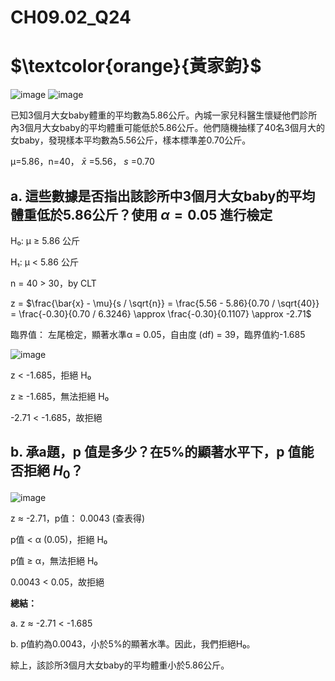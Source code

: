 # **CH09.02_Q24**

# $\textcolor{orange}{黃家鈞}$

![image](https://github.com/user-attachments/assets/c849f7e3-ff54-44e8-8793-e7c5daffb401)
![image](https://github.com/user-attachments/assets/f2680456-3b87-46c5-9447-c2405cd25322)

已知3個月大女baby體重的平均數為5.86公斤。內城一家兒科醫生懷疑他們診所內3個月大女baby的平均體重可能低於5.86公斤。他們隨機抽樣了40名3個月大的女baby，發現樣本平均數為5.56公斤，樣本標準差0.70公斤。

µ=5.86，n=40， $\bar{x}$ =5.56， $s$ =0.70

## **a. 這些數據是否指出該診所中3個月大女baby的平均體重低於5.86公斤？使用 $\alpha = 0.05$ 進行檢定**

H₀: μ ≥ 5.86 公斤 

H₁: μ < 5.86 公斤 

n = 40 > 30，by CLT

z = $\frac{\bar{x} - \mu}{s / \sqrt{n}} = \frac{5.56 - 5.86}{0.70 / \sqrt{40}} = \frac{-0.30}{0.70 / 6.3246} \approx \frac{-0.30}{0.1107} \approx -2.71$

臨界值：
左尾檢定，顯著水準α = 0.05，自由度 (df) = 39，臨界值約-1.685

![image](https://github.com/user-attachments/assets/1d2d583b-dc30-4b64-92e1-927764fd581a)


z < -1.685，拒絕 H₀

z ≥ -1.685，無法拒絕 H₀

-2.71 < -1.685，故拒絕

## **b. 承a題，p 值是多少？在5%的顯著水平下，p 值能否拒絕 $H_0$？**

![image](https://github.com/user-attachments/assets/d903ff84-3177-4dc3-bc41-0ca241284827)

z $\approx$ -2.71，p值： 0.0043 (查表得)

p值 < α (0.05)，拒絕 H₀

p值 ≥ α，無法拒絕 H₀

0.0043 < 0.05，故拒絕

**總結：**

a. 
z ≈ -2.71 < -1.685

b. 
p值約為0.0043，小於5%的顯著水準。因此，我們拒絕H₀。

綜上，該診所3個月大女baby的平均體重小於5.86公斤。
